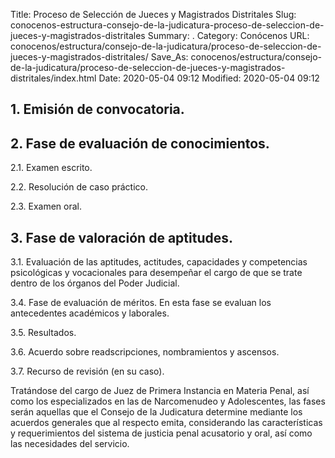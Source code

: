 Title: Proceso de Selección de Jueces y Magistrados Distritales
Slug: conocenos-estructura-consejo-de-la-judicatura-proceso-de-seleccion-de-jueces-y-magistrados-distritales
Summary: .
Category: Conócenos
URL: conocenos/estructura/consejo-de-la-judicatura/proceso-de-seleccion-de-jueces-y-magistrados-distritales/
Save_As: conocenos/estructura/consejo-de-la-judicatura/proceso-de-seleccion-de-jueces-y-magistrados-distritales/index.html
Date: 2020-05-04 09:12
Modified: 2020-05-04 09:12



## 1. Emisión de convocatoria.

## 2. Fase de evaluación de conocimientos.

2.1. Examen escrito.

2.2. Resolución de caso práctico.

2.3. Examen oral.

## 3. Fase de valoración de aptitudes.

3.1. Evaluación de las aptitudes, actitudes, capacidades y competencias psicológicas y vocacionales para desempeñar el cargo de que se trate dentro de los órganos del Poder Judicial.

3.4. Fase de evaluación de méritos. En esta fase se evaluan los antecedentes académicos y laborales.

3.5. Resultados.

3.6. Acuerdo sobre readscripciones, nombramientos y ascensos.

3.7. Recurso de revisión (en su caso).

Tratándose del cargo de Juez de Primera Instancia en Materia Penal, así como los especializados en las de Narcomenudeo y Adolescentes, las fases serán aquellas que el Consejo de la Judicatura determine mediante los acuerdos generales que al respecto emita, considerando las características y requerimientos del sistema de justicia penal acusatorio y oral, así como las necesidades del servicio.



